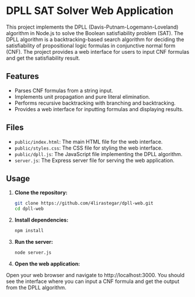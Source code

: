 # DPLL SAT Solver Web Application

This project implements the DPLL (Davis-Putnam-Logemann-Loveland) algorithm in Node.js to solve the Boolean satisfiability problem (SAT). The DPLL algorithm is a backtracking-based search algorithm for deciding the satisfiability of propositional logic formulas in conjunctive normal form (CNF). The project provides a web interface for users to input CNF formulas and get the satisfiability result.

## Features

- Parses CNF formulas from a string input.
- Implements unit propagation and pure literal elimination.
- Performs recursive backtracking with branching and backtracking.
- Provides a web interface for inputting formulas and displaying results.

## Files

- `public/index.html`: The main HTML file for the web interface.
- `public/styles.css`: The CSS file for styling the web interface.
- `public/dpll.js`: The JavaScript file implementing the DPLL algorithm.
- `server.js`: The Express server file for serving the web application.

## Usage

1. **Clone the repository:**

   ```sh
   git clone https://github.com/4lirastegar/dpll-web.git
   cd dpll-web

   ```

2. **Install dependencies:**

   ```sh
   npm install

   ```

3. **Run the server:**

   ```sh
   node server.js

   ```

4. **Open the web application:**

Open your web browser and navigate to http://localhost:3000. You should see the interface where you can input a CNF formula and get the output from the DPLL algorithm.
